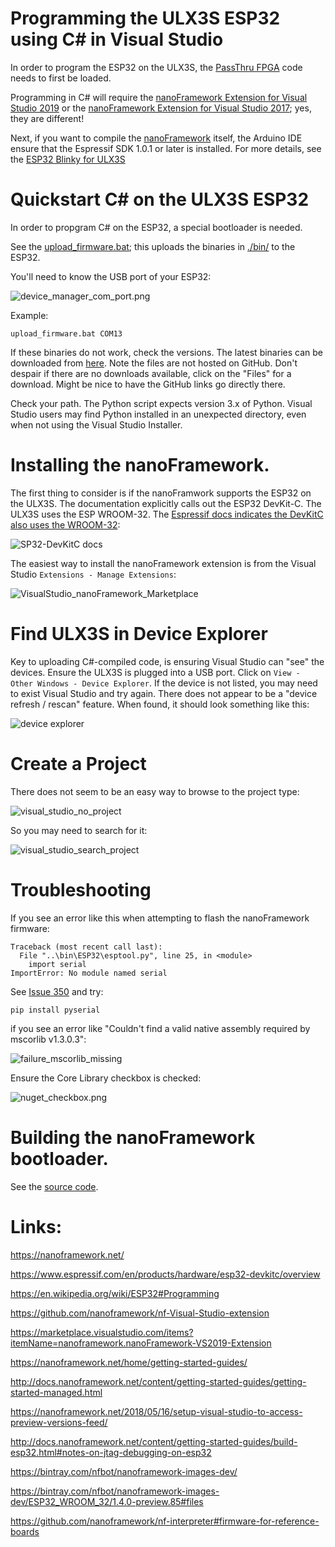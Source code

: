 # Programming the ULX3S ESP32 using C# in Visual Studio

In order to program the ESP32 on the ULX3S, the [PassThru FPGA](../passthru/README.md) code needs to first be loaded.

Programming in C# will require the [nanoFramework Extension for Visual Studio 2019](https://marketplace.visualstudio.com/items?itemName=nanoframework.nanoFramework-VS2019-Extension)
or the [nanoFramework Extension for Visual Studio 2017](https://marketplace.visualstudio.com/items?itemName=vs-publisher-1470366.nanoFrameworkVS2017Extension); yes, they are different!

Next, if you want to compile the [nanoFramework](https://nanoframework.net/) itself, the Arduino IDE ensure that the Espressif SDK 1.0.1 or later is installed. For more details, see the [ESP32 Blinky for ULX3S](../../blinky/ESP32/README.md)

# Quickstart C# on the ULX3S ESP32

In order to propgram C# on the ESP32, a special bootloader is needed.

See the [upload_firmware.bat](./upload_firmware.bat); this uploads the binaries in [./bin/](./bin/) to the ESP32.

You'll need to know the USB port of your ESP32:

![device_manager_com_port.png](./images/device_manager_com_port.png)

Example:

```
upload_firmware.bat COM13
```

If these binaries do not work, check the versions. The latest binaries can be downloaded from [here](https://github.com/nanoframework/nf-interpreter#firmware-for-reference-boards).
Note the files are not hosted on GitHub. Don't despair if there are no downloads available, click on the "Files" for a download. Might be nice to have the GitHub links go directly there.


Check your path. The Python script expects version 3.x of Python. Visual Studio users may find Python installed in an unexpected directory, even when not using
the Visual Studio Installer.

# Installing the nanoFramework.

The first thing to consider is if the nanoFramwork supports the ESP32 on the ULX3S. 
The documentation explicitly calls out the ESP32 DevKit-C. 
The ULX3S uses the ESP WROOM-32. 
The [Espressif docs indicates the DevKitC also uses the WROOM-32](https://www.espressif.com/en/products/hardware/esp32-devkitc/overview):

![SP32-DevKitC docs](./images/ESP32-DevKitC.png )

The easiest way to install the nanoFramework extension is from the Visual Studio `Extensions - Manage Extensions`:

![VisualStudio_nanoFramework_Marketplace](./images/VisualStudio_nanoFramework_Marketplace.png)

# Find ULX3S in Device Explorer

Key to uploading C#-compiled code, is ensuring Visual Studio can "see" the devices. Ensure the ULX3S is plugged into a USB port.
Click on `View - Other Windows - Device Explorer`. If the device is not listed, you may need to exist Visual Studio and try again.
There does not appear to be a "device refresh / rescan" feature. When found, it should look something like this:
 
![device explorer](./images/device_explorer.png)

# Create a Project

There does not seem to be an easy way to browse to the project type:

![visual_studio_no_project](./images/visual_studio_no_project.png)

So you may need to search for it:

![visual_studio_search_project](./images/visual_studio_search_project.png)

# Troubleshooting

If you see an error like this when attempting to flash the nanoFramework firmware:

```
Traceback (most recent call last):
  File "..\bin\ESP32\esptool.py", line 25, in <module>
    import serial
ImportError: No module named serial
```
See [Issue 350](https://github.com/espressif/esptool/issues/350) and try: 

```
pip install pyserial
```


if you see an error like "Couldn't find a valid native assembly required by mscorlib v1.3.0.3":

![failure_mscorlib_missing](./images/failure_mscorlib_missing.png)

Ensure the Core Library checkbox is checked:

![nuget_checkbox.png](./images/nuget_checkbox.png)

# Building the nanoFramework bootloader.

See the [source code](https://github.com/nanoframework/nf-interpreter/tree/develop/targets/FreeRTOS_ESP32/ESP32_WROOM_32).


# Links:

https://nanoframework.net/

https://www.espressif.com/en/products/hardware/esp32-devkitc/overview

https://en.wikipedia.org/wiki/ESP32#Programming

https://github.com/nanoframework/nf-Visual-Studio-extension

https://marketplace.visualstudio.com/items?itemName=nanoframework.nanoFramework-VS2019-Extension

https://nanoframework.net/home/getting-started-guides/

http://docs.nanoframework.net/content/getting-started-guides/getting-started-managed.html

https://nanoframework.net/2018/05/16/setup-visual-studio-to-access-preview-versions-feed/

http://docs.nanoframework.net/content/getting-started-guides/build-esp32.html#notes-on-jtag-debugging-on-esp32

https://bintray.com/nfbot/nanoframework-images-dev/

https://bintray.com/nfbot/nanoframework-images-dev/ESP32_WROOM_32/1.4.0-preview.85#files

https://github.com/nanoframework/nf-interpreter#firmware-for-reference-boards

